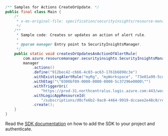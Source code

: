 ```java
/** Samples for Actions CreateOrUpdate. */
public final class Main {
    /*
     * x-ms-original-file: specification/securityinsights/resource-manager/Microsoft.SecurityInsights/preview/2021-09-01-preview/examples/actions/CreateActionOfAlertRule.json
     */
    /**
     * Sample code: Creates or updates an action of alert rule.
     *
     * @param manager Entry point to SecurityInsightsManager.
     */
    public static void createsOrUpdatesAnActionOfAlertRule(
        com.azure.resourcemanager.securityinsights.SecurityInsightsManager manager) {
        manager
            .actions()
            .define("912bec42-cb66-4c03-ac63-1761b6898c3e")
            .withExistingAlertRule("myRg", "myWorkspace", "73e01a99-5cd7-4139-a149-9f2736ff2ab5")
            .withEtag("\"0300bf09-0000-0000-0000-5c37296e0000\"")
            .withTriggerUri(
                "https://prod-31.northcentralus.logic.azure.com:443/workflows/cd3765391efd48549fd7681ded1d48d7/triggers/manual/paths/invoke?api-version=2016-10-01&sp=%2Ftriggers%2Fmanual%2Frun&sv=1.0&sig=signature")
            .withLogicAppResourceId(
                "/subscriptions/d0cfe6b2-9ac0-4464-9919-dccaee2e48c0/resourceGroups/myRg/providers/Microsoft.Logic/workflows/MyAlerts")
            .create();
    }
}
```

Read the [SDK documentation](https://github.com/Azure/azure-sdk-for-java/blob/azure-resourcemanager-securityinsights_1.0.0-beta.1/sdk/securityinsights/azure-resourcemanager-securityinsights/README.md) on how to add the SDK to your project and authenticate.
